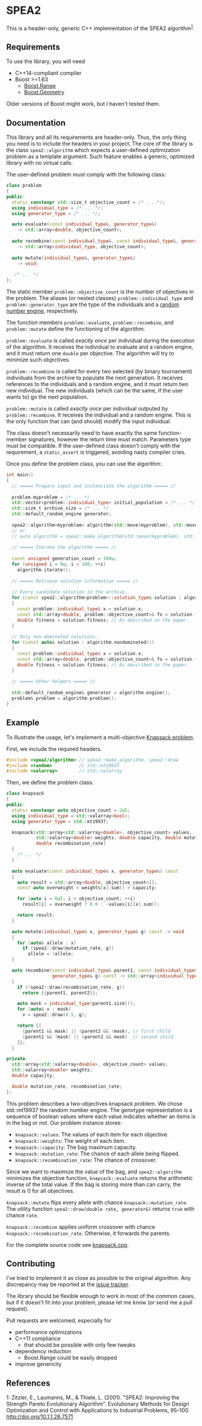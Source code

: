 # SPEA2

This is a header-only, generic C++ implementation of the SPEA2 algorithm<sup>[1](#paper)</sup>.

## Requirements

To use the library, you will need

- C++14-compliant compiler
- Boost >=1.63
  - [Boost.Range](http://www.boost.org/doc/libs/1_63_0/libs/range/doc/html/index.html)
  - [Boost.Geometry](http://www.boost.org/doc/libs/1_63_0/libs/geometry/doc/html/index.html)

Older versions of Boost might work, but I haven't tested them.

## Documentation

This library and all its requirements are header-only.  Thus, the only thing you need is to include
the headers in your project.  The core of the library is the class `spea2::algorithm` which expects
a user-defined optimization problem as a template argument.  Such feature enables a generic, optimized
library with no virtual calls.

The user-defined problem must comply with the following class:
```c++
class problem
{
public:
  static constexpr std::size_t objective_count = /* ... */;
  using individual_type = /* ... */;
  using generator_type = /* ... */;

  auto evaluate(const individual_type&, generator_type&)
    -> std::array<double, objective_count>;
  
  auto recombine(const individual_type&, const individual_type&, generator_type&)
    -> std::array<individual_type, objective_count>;
  
  auto mutate(individual_type&, generator_type&) 
    -> void;
    
   /* ... */
};
```

The static member `problem::objective_count` is the number of objectives in the problem.
The aliases (or nested classes) `problem::individual_type` and `problem::generator_type` 
are the type of the individuals and a 
[random number engine](http://en.cppreference.com/w/cpp/numeric/random), respectively.

The function members `problem::evaluate`, `problem::recombine`, and `problem::mutate` 
define the functioning of the algorithm.  

`problem::evaluate` is called *exactly once* per individual during the execution of the algorithm.
It receives the individual to evaluate and a random engine, and it must return one `double`
per objective.  The algorithm will try to minimize such objectives.

`problem::recombine` is called for every two selected (by binary tournament) individuals
from the archive to populate the next generation.  It receives references to the individuals 
and a random engine, and it must return two new individual.  The new individuals (which can
be the same, if the user wants to) go the next population.

`problem::mutate` is called *exactly once* per individual outputed by `problem::recombine`.
It receives the individual and a random engine.  This is the only function that can (and should)
modify the input individual.

The class doesn't necessarily need to have exactly the same function-member signatures,
however the return time must match. Parameters type must be compatible.  If the user-defined
class doesn't comply with the requirement, a `static_assert` is triggered, avoiding nasty
compiler cries.

Once you define the problem class, you can use the algorithm:
```c++
int main() 
{
  // ===== Prepare input and instanciate the algorithm ===== //
  
  problem myproblem = /* ... */
  std::vector<problem::individual_type> initial_population = /* ... */;
  std::size_t archive_size = /* ... */
  std::default_random_engine generator;
  
  spea2::algorithm<myproblem> algorithm(std::move(myproblem), std::move(initial_population), archive_size, std::move(generator));
  // or
  // auto algorithm = spea2::make_algorithm(std::move(myproblem), std::move(initial_population), archive_size, std::move(generator));
  
  // ===== Iterate the algorithm ===== //
  
  const unsigned generation_count = 100u;
  for (unsigned i = 0u; i < 100; ++i)
    algorithm.iterate();
    
  // ===== Retrieve solution information ===== //
    
  // Every candidate solution in the archive.
  for (const spea2::algorithm<problem>::solution_type& solution : algorithm.archive())
  {
    const problem::individual_type& x = solution.x;
    const std::array<double, problem::objective_count>& fx = solution.fx;
    double fitness = solution.fitness; // As described in the paper.
  }
  
  // Only non-dominated solutions.
  for (const auto& solution : algorithm.nondominated())
  {
    const problem::individual_type& x = solution.x;
    const std::array<double, problem::objective_count>& fx = solution.fx;
    double fitness = solution.fitness; // As described in the paper.
  }
  
  // ===== Other helpers ===== //
  
  std::default_random_engine& generator = algorithm.engine();
  problem& problem = algorithm.problem();
}
```

## Example

To illustrate the usage, let's implement a multi-objective
[Knapsack problem](https://en.wikipedia.org/wiki/Knapsack_problem).

First, we include the required headers.
```c++
#include <spea2/algorithm> // spea2::make_algorithm, spea2::draw
#include <random>          // std::mt19937
#include <valarray>        // std::valarray
```

Then, we define the problem class.
```c++
class knapsack
{
public:
  static constexpr auto objective_count = 2ul;
  using individual_type = std::valarray<bool>;
  using generator_type = std::mt19937;

  knapsack(std::array<std::valarray<double>, objective_count> values,
           std::valarray<double> weights, double capacity, double mutation_rate,
           double recombination_rate)
  { 
    /* ... */ 
  }

  auto evaluate(const individual_type& x, generator_type&) const
  {
    auto result = std::array<double, objective_count>{};
    const auto overweight = weights[x].sum() > capacity;

    for (auto i = 0ul; i < objective_count; ++i)
      result[i] = overweight ? 0.0 : -values[i][x].sum();

    return result;
  }

  auto mutate(individual_type& x, generator_type& g) const -> void
  {
    for (auto& allele : x)
      if (spea2::draw(mutation_rate, g))
        allele = !allele;
  }

  auto recombine(const individual_type& parent1, const individual_type& parent2,
                 generator_type& g) const -> std::array<individual_type, objective_count>
  {
    if (!spea2::draw(recombination_rate, g))
      return {{parent1, parent2}};

    auto mask = individual_type(parent1.size());
    for (auto& v : mask)
      v = spea2::draw(0.5, g);

    return {{
      (parent1 && mask) || (parent2 && !mask), // first child
      (parent1 && !mask) || (parent2 && mask)  // second child
    }};
  }

private:
  std::array<std::valarray<double>, objective_count> values;
  std::valarray<double> weights;
  double capacity;

  double mutation_rate, recombination_rate;
};
```

This problem describes a two-objectives knapsack problem.  We chose std::mt19937 the random number
engine.  The genotype representation is a sequence of boolean values where each value indicates
whether an items is in the bag or not.  Our problem instance stores:

- `knapsack::values`: The values of each item for each objective.
- `knapsack::weights`:  The weight of each item.
- `knapsack::capacity`: The bag maximum capacity.
- `knapsack::mutation_rate`: The chance of each allele being flipped.
- `knapsack::recombination_rate`: The chance of crossover.

Since we want to maximize the value of the bag, and `spea2::algorithm` minimizes the objective
function, `knapsack::evaluate` returns the arithmetic inverse of the total value.  If the bag
is storing more than can carry, the result is 0 for all objectives.

`knapsack::mutate` flips every allele with chance `knapsack::mutation_rate`.  The utility
function `spea2::draw(double rate, generator&)` returns `true` with chance `rate`.

`knapsack::recombine` applies uniform crossover with chance `knapsack::recombination_rate`.
Otherwise, it forwards the parents.

For the complete source code see [knapsack.cpp](https://github.com/verri/spea2/blob/master/test/knapsack.cpp).

## Contributing

I've tried to implement it as close as possible to the original algorithm.
Any discrepancy may be reported at the [issue tracker](https://github.com/verri/spea2/issues).

The library should be flexible enough to work in most of the common cases, 
but if it doesn't fit into your problem, please let me know (or send me a pull request).

Pull requests are welcomed, especially for

- performance optimizations 
- C++11 compliance
  - that should be possible with only few tweaks
- dependency reduction
  - Boost.Range could be easily dropped
- improve genericity

## References

<a name="paper">1</a>: Zitzler, E., Laumanns, M., & Thiele, L. (2001). 
"SPEA2: Improving the Strength Pareto Evolutionary Algorithm". 
Evolutionary Methods for Design Optimization and Control with Applications to Industrial Problems, 95–100.
http://doi.org/10.1.1.28.7571
